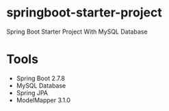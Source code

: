 # springboot-starter-project
 Spring Boot Starter Project With MySQL Database

# Tools
 - Spring Boot 2.7.8
 - MySQL Database
 - Spring JPA
 - ModelMapper 3.1.0

